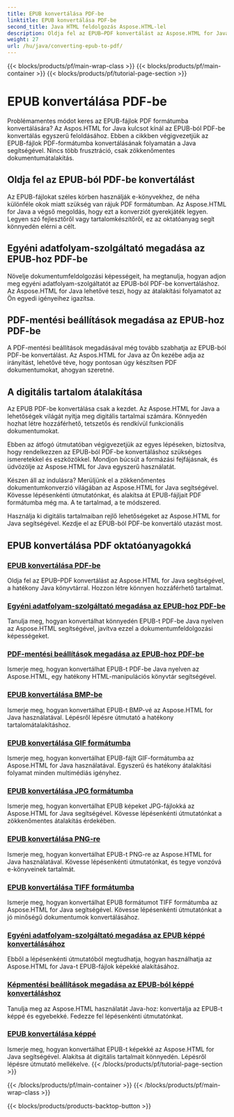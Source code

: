 ```yaml
---
title: EPUB konvertálása PDF-be
linktitle: EPUB konvertálása PDF-be
second_title: Java HTML feldolgozás Aspose.HTML-lel
description: Oldja fel az EPUB–PDF konvertálást az Aspose.HTML for Java segítségével, a hatékony Java könyvtárral. Hozzon létre könnyen hozzáférhető tartalmat.
weight: 27
url: /hu/java/converting-epub-to-pdf/
---
```


{{< blocks/products/pf/main-wrap-class >}}
{{< blocks/products/pf/main-container >}}
{{< blocks/products/pf/tutorial-page-section >}}

# EPUB konvertálása PDF-be


Problémamentes módot keres az EPUB-fájlok PDF formátumba konvertálására? Az Aspos.HTML for Java kulcsot kínál az EPUB-ból PDF-be konvertálás egyszerű feloldásához. Ebben a cikkben végigvezetjük az EPUB-fájlok PDF-formátumba konvertálásának folyamatán a Java segítségével. Nincs több frusztráció, csak zökkenőmentes dokumentumátalakítás.

## Oldja fel az EPUB-ból PDF-be konvertálást

Az EPUB-fájlokat széles körben használják e-könyvekhez, de néha különféle okok miatt szükség van rájuk PDF formátumban. Az Aspose.HTML for Java a végső megoldás, hogy ezt a konverziót gyerekjáték legyen. Legyen szó fejlesztőről vagy tartalomkészítőről, ez az oktatóanyag segít könnyedén elérni a célt.

## Egyéni adatfolyam-szolgáltató megadása az EPUB-hoz PDF-be

Növelje dokumentumfeldolgozási képességeit, ha megtanulja, hogyan adjon meg egyéni adatfolyam-szolgáltatót az EPUB-ból PDF-be konvertáláshoz. Az Aspose.HTML for Java lehetővé teszi, hogy az átalakítási folyamatot az Ön egyedi igényeihez igazítsa.

## PDF-mentési beállítások megadása az EPUB-hoz PDF-be

A PDF-mentési beállítások megadásával még tovább szabhatja az EPUB-ból PDF-be konvertálást. Az Aspos.HTML for Java az Ön kezébe adja az irányítást, lehetővé téve, hogy pontosan úgy készítsen PDF dokumentumokat, ahogyan szeretné.

## A digitális tartalom átalakítása

Az EPUB PDF-be konvertálása csak a kezdet. Az Aspose.HTML for Java a lehetőségek világát nyitja meg digitális tartalmai számára. Könnyedén hozhat létre hozzáférhető, tetszetős és rendkívül funkcionális dokumentumokat.

Ebben az átfogó útmutatóban végigvezetjük az egyes lépéseken, biztosítva, hogy rendelkezzen az EPUB-ból PDF-be konvertáláshoz szükséges ismeretekkel és eszközökkel. Mondjon búcsút a formázási fejfájásnak, és üdvözölje az Aspose.HTML for Java egyszerű használatát.

Készen áll az indulásra? Merüljünk el a zökkenőmentes dokumentumkonverzió világában az Aspose.HTML for Java segítségével. Kövesse lépésenkénti útmutatónkat, és alakítsa át EPUB-fájljait PDF formátumba még ma. A te tartalmad, a te módszered.

Használja ki digitális tartalmaiban rejlő lehetőségeket az Aspose.HTML for Java segítségével. Kezdje el az EPUB-ból PDF-be konvertáló utazást most.
## EPUB konvertálása PDF oktatóanyagokká
### [EPUB konvertálása PDF-be](./convert-epub-to-pdf/)
Oldja fel az EPUB–PDF konvertálást az Aspose.HTML for Java segítségével, a hatékony Java könyvtárral. Hozzon létre könnyen hozzáférhető tartalmat.
### [Egyéni adatfolyam-szolgáltató megadása az EPUB-hoz PDF-be](./convert-epub-to-pdf-specify-custom-stream-provider/)
Tanulja meg, hogyan konvertálhat könnyedén EPUB-t PDF-be Java nyelven az Aspose.HTML segítségével, javítva ezzel a dokumentumfeldolgozási képességeket.
### [PDF-mentési beállítások megadása az EPUB-hoz PDF-be](./convert-epub-to-pdf-specify-pdf-save-options/)
Ismerje meg, hogyan konvertálhat EPUB-t PDF-be Java nyelven az Aspose.HTML, egy hatékony HTML-manipulációs könyvtár segítségével.
### [EPUB konvertálása BMP-be](./convert-epub-to-bmp/)
Ismerje meg, hogyan konvertálhat EPUB-t BMP-vé az Aspose.HTML for Java használatával. Lépésről lépésre útmutató a hatékony tartalomátalakításhoz.
### [EPUB konvertálása GIF formátumba](./convert-epub-to-gif/)
Ismerje meg, hogyan konvertálhat EPUB-fájlt GIF-formátumba az Aspose.HTML for Java használatával. Egyszerű és hatékony átalakítási folyamat minden multimédiás igényhez.
### [EPUB konvertálása JPG formátumba](./convert-epub-to-jpg/)
Ismerje meg, hogyan konvertálhat EPUB képeket JPG-fájlokká az Aspose.HTML for Java segítségével. Kövesse lépésenkénti útmutatónkat a zökkenőmentes átalakítás érdekében.
### [EPUB konvertálása PNG-re](./convert-epub-to-png/)
Ismerje meg, hogyan konvertálhat EPUB-t PNG-re az Aspose.HTML for Java használatával. Kövesse lépésenkénti útmutatónkat, és tegye vonzóvá e-könyveinek tartalmát.
### [EPUB konvertálása TIFF formátumba](./convert-epub-to-tiff/)
Ismerje meg, hogyan konvertálhat EPUB formátumot TIFF formátumba az Aspose.HTML for Java segítségével. Kövesse lépésenkénti útmutatónkat a jó minőségű dokumentumok konvertálásához.
### [Egyéni adatfolyam-szolgáltató megadása az EPUB képpé konvertálásához](./convert-epub-to-image-specify-custom-stream-provider/)
Ebből a lépésenkénti útmutatóból megtudhatja, hogyan használhatja az Aspose.HTML for Java-t EPUB-fájlok képekké alakításához.
### [Képmentési beállítások megadása az EPUB-ból képpé konvertáláshoz](./convert-epub-to-image-specify-image-save-options/)
Tanulja meg az Aspose.HTML használatát Java-hoz: konvertálja az EPUB-t képpé és egyebekké. Fedezze fel lépésenkénti útmutatónkat.
### [EPUB konvertálása képpé](./convert-epub-to-image/)
Ismerje meg, hogyan konvertálhat EPUB-t képekké az Aspose.HTML for Java segítségével. Alakítsa át digitális tartalmait könnyedén. Lépésről lépésre útmutató mellékelve.
{{< /blocks/products/pf/tutorial-page-section >}}

{{< /blocks/products/pf/main-container >}}
{{< /blocks/products/pf/main-wrap-class >}}

{{< blocks/products/products-backtop-button >}}
